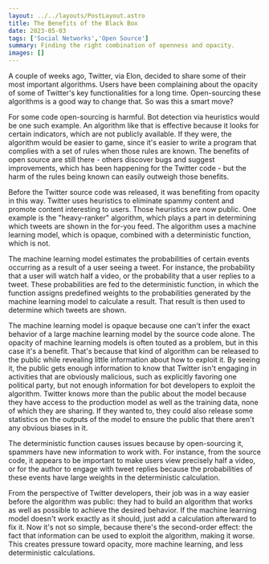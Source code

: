 ```yaml
---
layout: ../../layouts/PostLayout.astro
title: The Benefits of the Black Box
date: 2023-05-03
tags: ['Social Networks','Open Source']
summary: Finding the right combination of openness and opacity.
images: []
---
```


A couple of weeks ago, Twitter, via Elon, decided to share some of their most important algorithms. Users have been complaining about the opacity of some of Twitter's key functionalities for a long time. Open-sourcing these algorithms is a good way to change that. So was this a smart move?

For some code open-sourcing is harmful. Bot detection via heuristics would be one such example. An algorithm like that is effective because it looks for certain indicators, which are not publicly available. If they were, the algorithm would be easier to game, since it's easier to write a program that complies with a set of rules when those rules are known. The benefits of open source are still there - others discover bugs and suggest improvements, which has been happening for the Twitter code - but the harm of the rules being known can easily outweigh those benefits.

Before the Twitter source code was released, it was benefiting from opacity in this way. Twitter uses heuristics to eliminate spammy content and promote content interesting to users. Those heuristics are now public. One example is the "heavy-ranker" algorithm, which plays a part in determining which tweets are shown in the for-you feed. The algorithm uses a machine learning model, which is opaque, combined with a deterministic function, which is not.

The machine learning model estimates the probabilities of certain events occurring as a result of a user seeing a tweet. For instance, the probability that a user will watch half a video, or the probability that a user replies to a tweet. These probabilities are fed to the deterministic function, in which the function assigns predefined weights to the probabilities generated by the machine learning model to calculate a result. That result is then used to determine which tweets are shown.

The machine learning model is opaque because one can't infer the exact behavior of a large machine learning model by the source code alone. The opacity of machine learning models is often touted as a problem, but in this case it's a benefit. That's because that kind of algorithm can be released to the public while revealing little information about how to exploit it. By seeing it, the public gets enough information to know that Twitter isn't engaging in activities that are obviously malicious, such as explicitly favoring one political party, but not enough information for bot developers to exploit the algorithm. Twitter knows more than the public about the model because they have access to the production model as well as the training data, none of which they are sharing. If they wanted to, they could also release some statistics on the outputs of the model to ensure the public that there aren't any obvious biases in it.

The deterministic function causes issues because by open-sourcing it, spammers have new information to work with. For instance, from the source code, it appears to be important to make users view precisely half a video, or for the author to engage with tweet replies because the probabilities of these events have large weights in the deterministic calculation.

From the perspective of Twitter developers, their job was in a way easier before the algorithm was public: they had to build an algorithm that works as well as possible to achieve the desired behavior. If the machine learning model doesn't work exactly as it should, just add a calculation afterward to fix it. Now it's not so simple, because there's the second-order effect: the fact that information can be used to exploit the algorithm, making it worse. This creates pressure toward opacity, more machine learning, and less deterministic calculations.
